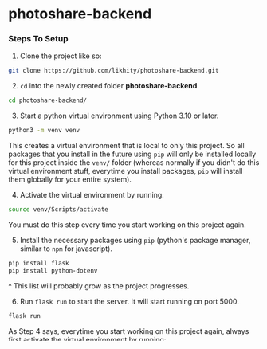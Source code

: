 # photoshare-backend

### Steps To Setup
1. Clone the project like so:
  ```bash
  git clone https://github.com/likhity/photoshare-backend.git
  ```

2. `cd` into the newly created folder **photoshare-backend**.
  ```bash
  cd photoshare-backend/
  ```

3. Start a python virtual environment using Python 3.10 or later.
  ```bash
  python3 -m venv venv
  ```
  This creates a virtual environment that is local to only this project. So all packages that you install in the future using `pip` will only be installed locally for this project inside the `venv/` folder (whereas normally if you didn't do this virtual environment stuff, everytime you install packages, `pip` will install them globally for your entire system).

4. Activate the virtual environment by running:
  ```bash
  source venv/Scripts/activate
  ```
  You must do this step every time you start working on this project again.
  
5. Install the necessary packages using `pip` (python's package manager, similar to `npm` for javascript).
  ```bash
  pip install flask
  pip install python-dotenv
  ```
^ This list will probably grow as the project progresses.

6. Run `flask run` to start the server. It will start running on port 5000.
  ```bash
  flask run
  ```

As Step 4 says, everytime you start working on this project again, always first activate the virtual environment by running:
```bash
source venv/Scripts/activate
```